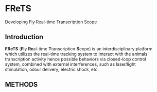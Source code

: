 # FReTS
Developing Fly Real-time Transcription Scope


## Introduction
**FReTS** (**F**ly **Re**al-time **T**ranscription **S**cope) is an interdisciplinary platform which utilizes the real-time tracking system to interact with the animals' transcription activity hence possible behaviors via closed-loop control system, combined with external interferences, such as laser/light stimulation, odour delivery, electric shock, etc.
## METHODS

